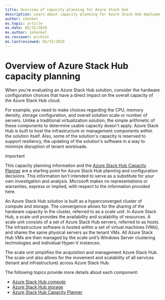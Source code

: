 ```yaml
---
title: Overview of capacity planning for Azure Stack Hub 
description: Learn about capacity planning for Azure Stack Hub deployments.
author: ihenkel
ms.topic: article
ms.date: 05/31/2019
ms.author: inhenkel
ms.reviewer: prchint
ms.lastreviewed: 05/31/2019
---
```


# Overview of Azure Stack Hub capacity planning

When you're evaluating an Azure Stack Hub solution, consider the hardware configuration choices that have a direct impact on the overall capacity of the Azure Stack Hub cloud. 

For example, you need to make choices regarding the CPU, memory density, storage configuration, and overall solution scale or number of servers. Unlike a traditional virtualization solution, the simple arithmetic of these components to determine usable capacity doesn't apply. Azure Stack Hub is built to host the infrastructure or management components within the solution itself. Also, some of the solution's capacity is reserved to support resiliency, the updating of the solution's software in a way to minimize disruption of tenant workloads. 

> [!IMPORTANT]
> This capacity planning information and the [Azure Stack Hub Capacity Planner](https://aka.ms/azstackcapacityplanner) are a starting point for Azure Stack Hub planning and configuration decisions. This information isn't intended to serve as a substitute for your own investigation and analysis. Microsoft makes no representations or warranties, express or implied, with respect to the information provided here.
 
An Azure Stack Hub solution is built as a hyperconverged cluster of compute and storage. The convergence allows for the sharing of the hardware capacity in the cluster, referred to as a *scale unit*. In Azure Stack Hub, a scale unit provides the availability and scalability of resources. A scale unit consists of a set of Azure Stack Hub servers, referred to as *hosts*. The infrastructure software is hosted within a set of virtual machines (VMs), and shares the same physical servers as the tenant VMs. All Azure Stack Hub VMs are then managed by the scale unit’s Windows Server clustering technologies and individual Hyper-V instances. 

The scale unit simplifies the acquisition and management Azure Stack Hub. The scale unit also allows for the movement and scalability of all services (tenant and infrastructure) across Azure Stack Hub. 

The following topics provide more details about each component:

- [Azure Stack Hub compute](azure-stack-capacity-planning-compute.md)
- [Azure Stack Hub storage](azure-stack-capacity-planning-storage.md)
- [Azure Stack Hub Capacity Planner](azure-stack-capacity-planner.md)
